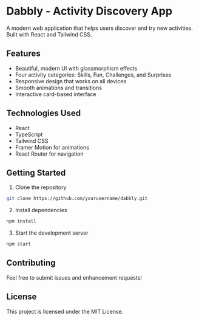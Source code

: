 # Dabbly - Activity Discovery App

A modern web application that helps users discover and try new activities. Built with React and Tailwind CSS.

## Features

- Beautiful, modern UI with glassmorphism effects
- Four activity categories: Skills, Fun, Challenges, and Surprises
- Responsive design that works on all devices
- Smooth animations and transitions
- Interactive card-based interface

## Technologies Used

- React
- TypeScript
- Tailwind CSS
- Framer Motion for animations
- React Router for navigation

## Getting Started

1. Clone the repository
```bash
git clone https://github.com/yourusername/dabbly.git
```

2. Install dependencies
```bash
npm install
```

3. Start the development server
```bash
npm start
```

## Contributing

Feel free to submit issues and enhancement requests!

## License

This project is licensed under the MIT License.
